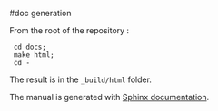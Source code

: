 #doc generation 

From the root of the repository : 

```
 cd docs; 
 make html;
 cd -
```

The result is in the `_build/html` folder.

The manual is generated with [Sphinx documentation](https://www.sphinx-doc.org/en/master/).